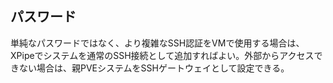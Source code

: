 ## パスワード

単純なパスワードではなく、より複雑なSSH認証をVMで使用する場合は、XPipeでシステムを通常のSSH接続として追加すればよい。外部からアクセスできない場合は、親PVEシステムをSSHゲートウェイとして設定できる。
